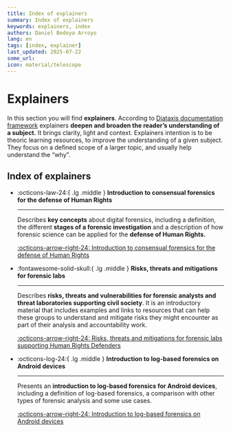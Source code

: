 ```yaml
---
title: Index of explainers
summary: Index of explainers
keywords: explainers, index
authors: Daniel Bedoya Arroyo
lang: en
tags: [index, explainer]
last_updated: 2025-07-22
some_url:
icon: material/telescope
---
```


# Explainers 

In this section you will find **explainers**. According to [Diataxis documentation framework](https://diataxis.fr) explainers **deepen and broaden the reader’s understanding of a subject.** It brings clarity, light and context. Explainers intention is to be theoric learning resources, to improve the understanding of a given subject. They focus on a defined scope of a larger topic, and usually help understand the “why”. 

## Index of explainers


<div class="grid cards" markdown>

-   :octicons-law-24:{ .lg .middle }      __Introduction to consensual forensics for the defense of Human Rights__

    ---

    Describes **key concepts** about digital forensics, including a definition, the different **stages of a forensic investigation** and a description of how forensic science can be applied for the **defense of Human Rights.** 

    [:octicons-arrow-right-24: Introduction to consensual forensics for the defense of Human Rights](01-explainer-introduction-digital-forensics/01-explainer-introduction-digital-forensics.html)

-   :fontawesome-solid-skull:{ .lg .middle }     __Risks, threats and mitigations for forensic labs__

    ---

    Describes **risks, threats and vulnerabilities for forensic analysts and threat laboratories supporting civil society**. It is an introductory material that includes examples and links to resources that can help these groups to understand and mitigate risks they might encounter as part of their analysis and accountability work.

    [:octicons-arrow-right-24: Risks, threats and mitigations for forensic labs supporting Human Rights Defenders](02-explainer-risks-threats/02-explainer-risks-threats.html)

-   :octicons-log-24:{ .lg .middle }      __Introduction to log-based forensics on Android devices__

    ---

    
    Presents an **introduction to log-based forensics for Android devices**, including a definition of log-based forensics, a comparison with other types of forensic analysis and some use cases. 

    [:octicons-arrow-right-24: Introduction to log-based forensics on Android devices](03-explainer-log-forensics-android/03-explainer-log-forensics-android.html)


</div>

